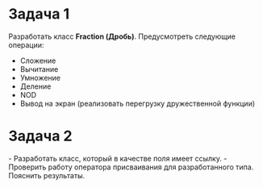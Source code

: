 <h1>Задача 1</h1>

Разработать класс <b>Fraction (Дробь)</b>.
Предусмотреть следующие операции:
- Сложение
- Вычитание
- Умножение
- Деление
- NOD
- Вывод на экран (реализовать перегрузку дружественной функции)


<h1>Задача 2</h1>
- Разработать класс, который в качестве поля имеет ссылку.
- Проверить работу оператора присваивания для разработанного типа. Пояснить результаты.
